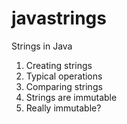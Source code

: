 # javastrings
Strings in Java

1. Creating strings
2. Typical operations
3. Comparing strings
4. Strings are immutable
5. Really immutable?
